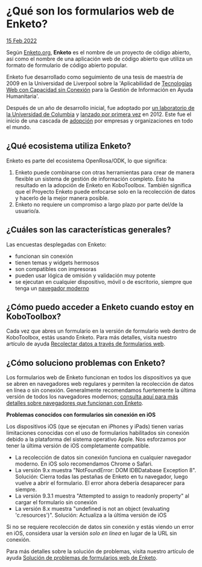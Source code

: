 # ¿Qué son los formularios web de Enketo?

<a href="https://github.com/kobotoolbox/docs/blob/511ea4cb3c698a4b45e7c2b4efd1af4e356e811f/source/enketo.md" class="reference">15
Feb 2022</a>

Según [Enketo.org](https://enketo.org), **Enketo** es el nombre de un
proyecto de código abierto, así como el nombre de una aplicación web de código abierto que
utiliza un formato de formulario de código abierto popular.

Enketo fue desarrollado como seguimiento de una tesis de maestría de 2009 en la
Universidad de Liverpool sobre la 'Aplicabilidad de
[Tecnologías Web con Capacidad sin Conexión](https://blog.enketo.org/offline-capable-web-applications/)
para la Gestión de Información en Ayuda Humanitaria'.

Después de un año de desarrollo inicial, fue adoptado por
[un laboratorio de la Universidad de Columbia](https://qsel.columbia.edu/products-tools/) y
[lanzado por primera vez](https://blog.enketo.org/enketo-is-now-open-source-and-will-be-used-in-formhub/)
en 2012. Este fue el inicio de una cascada de
[adopción](https://enketo.org/about/adoption/) por empresas y organizaciones
en todo el mundo.

## ¿Qué ecosistema utiliza Enketo?

Enketo es parte del ecosistema OpenRosa/ODK, lo que significa:

1. Enketo puede combinarse con otras herramientas para crear de manera flexible un
   sistema de gestión de información completo. Esto ha resultado en la adopción de Enketo
   en KoboToolbox. También significa que el Proyecto Enketo puede enfocarse solo en
   la recolección de datos y hacerlo de la mejor manera posible.
2. Enketo no requiere un compromiso a largo plazo por parte del/de la usuario/a.

## ¿Cuáles son las características generales?

Las encuestas desplegadas con Enketo:

-   funcionan sin conexión
-   tienen temas y widgets hermosos
-   son compatibles con impresoras
-   pueden usar lógica de omisión y validación muy potente
-   se ejecutan en cualquier dispositivo, móvil o de escritorio, siempre que tenga un
    [navegador moderno](https://enke.to/modern-browsers)

## ¿Cómo puedo acceder a Enketo cuando estoy en KoboToolbox?

Cada vez que abres un formulario en la versión de formulario web dentro de KoboToolbox, estás
usando Enketo. Para más detalles, visita nuestro artículo de ayuda
[Recolectar datos a través de formularios web](data_through_webforms.md).

## ¿Cómo soluciono problemas con Enketo?

Los formularios web de Enketo funcionan en todos los dispositivos ya que se abren en navegadores web regulares y
permiten la recolección de datos en línea o sin conexión. Generalmente recomendamos fuertemente la
última versión de todos los navegadores modernos;
[consulta aquí para más detalles sobre navegadores que funcionan con Enketo](https://enketo.org/faq/#browsers).

**Problemas conocidos con formularios sin conexión en iOS**

Los dispositivos iOS (que se ejecutan en iPhones y iPads) tienen varias limitaciones conocidas con
el uso de formularios habilitados sin conexión debido a la plataforma del sistema operativo Apple. Nos
esforzamos por tener la última versión de iOS completamente compatible.

-   La recolección de datos sin conexión funciona en cualquier navegador moderno. En iOS solo
    recomendamos Chrome o Safari.
-   La versión 9.x muestra "NotFoundError: DOM IDBDatabase Exception 8". Solución:
    Cierra todas las pestañas de Enketo en tu navegador, luego vuelve a abrir el formulario. El error
    ahora debería desaparecer para siempre.
-   La versión 9.3.1 muestra "Attempted to assign to readonly property" al cargar
    el formulario sin conexión
-   La versión 8.x muestra "undefined is not an object (evaluating 'c.resources')".
    Solución: Actualiza a la última versión de iOS

Si no se requiere recolección de datos sin conexión y estás viendo un error en iOS,
considera usar la versión _solo en línea_ en lugar de la URL sin conexión.

Para más detalles sobre la solución de problemas, visita nuestro artículo de ayuda
[Solución de problemas de formularios web de Enketo](troubleshooting_webforms.md).